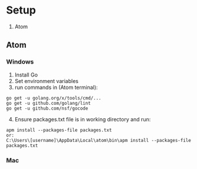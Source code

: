 # Setup
1. Atom


## Atom
### Windows
1. Install Go
2. Set environment variables
3. run commands in (Atom terminal):
```
go get -u golang.org/x/tools/cmd/...
go get -u github.com/golang/lint
go get -u github.com/nsf/gocode
```
4. Ensure packages.txt file is in working directory and run:
```
apm install --packages-file packages.txt
or:
C:\Users\[username]\AppData\Local\atom\bin\apm install --packages-file packages.txt
```


### Mac
